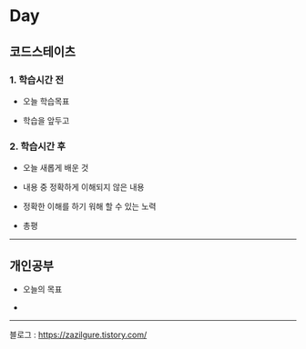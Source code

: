 # Day 

## 코드스테이츠

### 1. 학습시간 전
* 오늘 학습목표

    
* 학습을 앞두고


### 2. 학습시간 후
* 오늘 새롭게 배운 것

    
* 내용 중 정확하게 이해되지 않은 내용

    
* 정확한 이해를 하기 워해 할 수 있는 노력

    
* 총평

    
---

## 개인공부
* 오늘의 목표

* 

---
블로그 : https://zazilgure.tistory.com/